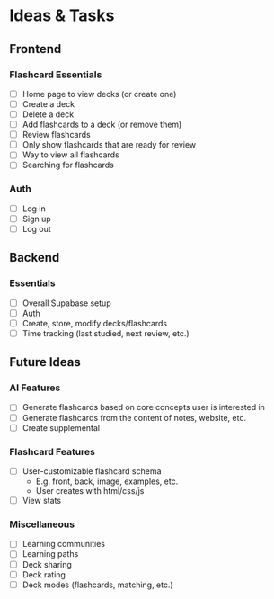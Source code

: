# Ideas & Tasks

## Frontend

### Flashcard Essentials

- [ ] Home page to view decks (or create one)
- [ ] Create a deck
- [ ] Delete a deck
- [ ] Add flashcards to a deck (or remove them)
- [ ] Review flashcards
- [ ] Only show flashcards that are ready for review
- [ ] Way to view all flashcards
- [ ] Searching for flashcards

### Auth

- [ ] Log in
- [ ] Sign up
- [ ] Log out

## Backend

### Essentials

- [ ] Overall Supabase setup
- [ ] Auth
- [ ] Create, store, modify decks/flashcards
- [ ] Time tracking (last studied, next review, etc.)

## Future Ideas

### AI Features

- [ ] Generate flashcards based on core concepts user is interested in
- [ ] Generate flashcards from the content of notes, website, etc.
- [ ] Create supplemental

### Flashcard Features

- [ ] User-customizable flashcard schema
  - E.g. front, back, image, examples, etc.
  - User creates with html/css/js
- [ ] View stats

### Miscellaneous

- [ ] Learning communities
- [ ] Learning paths
- [ ] Deck sharing
- [ ] Deck rating
- [ ] Deck modes (flashcards, matching, etc.)

